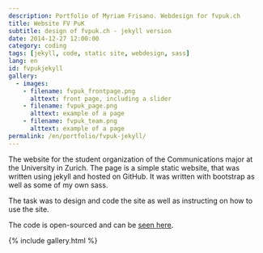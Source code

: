 ```yaml
---
description: Portfolio of Myriam Frisano. Webdesign for fvpuk.ch
title: Website FV PuK
subtitle: design of fvpuk.ch - jekyll version
date: 2014-12-27 12:00:00
category: coding
tags: [jekyll, code, static site, webdesign, sass]
lang: en
id: fvpukjekyll
gallery:
  - images:
    - filename: fvpuk_frontpage.png
      alttext: front page, including a slider
    - filename: fvpuk_page.png
      alttext: example of a page
    - filename: fvpuk_team.png
      alttext: example of a page
permalink: /en/portfolio/fvpuk-jekyll/
---
```

The website for the student organization of the Communications major at the University in Zurich. The page is a simple static website, that was written using jekyll and hosted on GitHub.
It was written with bootstrap as well as some of my own sass.

The task was to design and code the site as well as instructing on how to use the site.

The code is open-sourced and can be [seen here](https://github.com/fvpuk/fvpuk.github.io).

{% include gallery.html %}